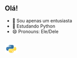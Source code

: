 ## Olá!


- 🔭 Sou apenas um entusiasta
- 🌱 Estudando Python
- 😄 Pronouns: Ele/Dele

<div style="display: inline_block"><br> 
  <img align="center" alt="Rafa-Python" height="30" width="40" src="https://raw.githubusercontent.com/devicons/devicon/master/icons/python/python-original.svg">
</div>

